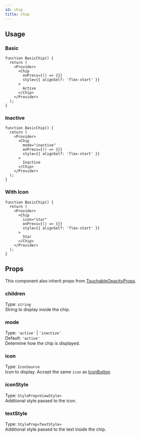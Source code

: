 ```yaml
---
id: chip 
title: Chip 
---
```


## Usage 

### Basic

```tsx live
function BasicChip() {
  return (
    <Provider>
      <Chip 
        onPress={() => {}} 
        style={{ alignSelf: 'flex-start' }}
      >
        Active
      </Chip>
    </Provider>
  );
}
```

### Inactive 

```tsx live
function BasicChip() {
  return (
    <Provider>
      <Chip 
        mode="inactive"
        onPress={() => {}} 
        style={{ alignSelf: 'flex-start' }}
      >
        Inactive
      </Chip>
    </Provider>
  );
}
```

### With Icon 

```tsx live
function BasicChip() {
  return (
    <Provider>
      <Chip 
        icon="star"
        onPress={() => {}} 
        style={{ alignSelf: 'flex-start' }}
      >
        Star 
      </Chip>
    </Provider>
  );
}
```

## Props

This component also inherit props from [TouchableOpacityProps](https://facebook.github.io/react-native/docs/touchableopacity#props).

### children

Type: `string`  
String to display inside the chip.

### mode

Type: `'active'` | `'inactive'`  
Default: `'active'`  
Determine how the chip is displayed.

### icon

Type: `IconSource`  
Icon to display. Accept the same `icon` as [IconButton](IconButton.md)

### iconStyle

Type: `StyleProp<ViewStyle>`  
Additional style passed to the icon.

### textStyle

Type: `StyleProp<TextStyle>`  
Additional style passed to the text inside the chip.

